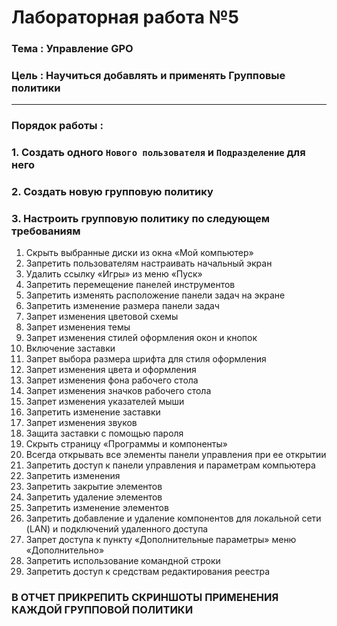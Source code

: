 # Лабораторная работа №5
### Тема : Управление GPO
### Цель : Научиться добавлять и применять Групповые политики
---
### Порядок работы :

### 1. Создать одного `Нового пользователя` и `Подразделение` для него

### 2. Создать новую групповую политику

### 3. Настроить групповую политику по следующем требованиям

1.	Скрыть выбранные диски из окна «Мой компьютер»
2.	Запретить пользователям настраивать начальный экран
3.	Удалить ссылку «Игры» из меню «Пуск»
4.	Запретить перемещение панелей инструментов
5.	Запретить изменять расположение панели задач на экране
6.	Запретить изменение размера панели задач
7.	Запрет изменения цветовой схемы
8.	Запрет изменения темы
9.	Запрет изменения стилей оформления окон и кнопок
10.	Включение заставки
11.	Запрет выбора размера шрифта для стиля оформления
12.	Запрет изменения цвета и оформления
13.	Запрет изменения фона рабочего стола
14.	Запрет изменения значков рабочего стола
15.	Запрет изменения указателей мыши
16.	Запретить изменение заставки
17.	Запрет изменения звуков
18.	Защита заставки с помощью пароля
19.	Скрыть страницу «Программы и компоненты»
20.	Всегда открывать все элементы панели управления при ее открытии
21.	Запретить доступ к панели управления и параметрам компьютера
22.	Запретить изменения
23.	Запретить закрытие элементов
24.	Запретить удаление элементов
25.	Запретить изменение элементов
26.	Запретить добавление и удаление компонентов для локальной сети (LAN) и подключений удаленного доступа
27.	Запрет доступа к пункту «Дополнительные параметры» меню «Дополнительно»
28.	Запретить использование командной строки
29.	Запретить доступ к средствам редактирования реестра

### В ОТЧЕТ ПРИКРЕПИТЬ СКРИНШОТЫ ПРИМЕНЕНИЯ КАЖДОЙ ГРУППОВОЙ ПОЛИТИКИ